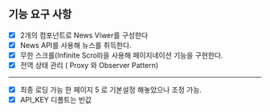 ## 기능 요구 사항

- [x] 2개의 컴포넌트로 News Viwer를 구성한다
- [x] News API를 사용해 뉴스를 취득한다.
- [x] 무한 스크롤(Infinite Scroll)을 사용해 페이지네이션 기능을 구현한다.
- [x] 전역 상태 관리 ( Proxy 와 Observer Pattern)

---

- [x] 최종 로딩 가능 한 페이지 5 로 기본설정 해놓았으나 조정 가능.
- [x] API_KEY 디폴트는 빈값

